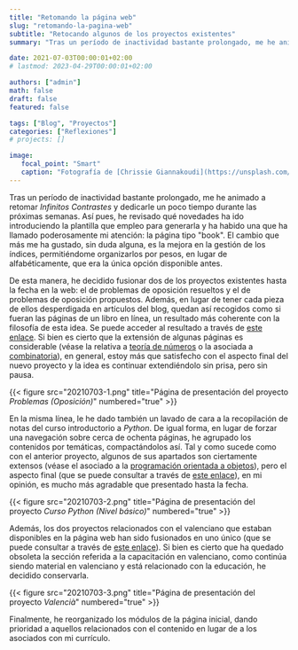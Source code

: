 ```yaml
---
title: "Retomando la página web"
slug: "retomando-la-pagina-web"
subtitle: "Retocando algunos de los proyectos existentes"
summary: "Tras un período de inactividad bastante prolongado, me he animado a retomar Infinitos Contrastes y dedicarle un poco tiempo durante las próximas semanas. Así pues, he revisado qué novedades ha ido introduciendo la plantilla que empleo para generarla y ha habido una que ha llamado poderosamente mi atención: la página tipo book."

date: 2021-07-03T00:00:01+02:00
# lastmod: 2023-04-29T00:00:01+02:00

authors: ["admin"]
math: false
draft: false
featured: false

tags: ["Blog", "Proyectos"]
categories: ["Reflexiones"]
# projects: []

image:
   focal_point: "Smart"
   caption: "Fotografía de [Chrissie Giannakoudi](https://unsplash.com/@chrissiey), disponible en [Unsplash](https://unsplash.com/photos/LK1lq30oD1g)."
---
```


Tras un período de inactividad bastante prolongado, me he animado a retomar *Infinitos Contrastes* y dedicarle un poco tiempo durante las próximas semanas. Así pues, he revisado qué novedades ha ido introduciendo la plantilla que empleo para generarla y ha habido una que ha llamado poderosamente mi atención: la página tipo "book". El cambio que más me ha gustado, sin duda alguna, es la mejora en la gestión de los índices, permitiéndome organizarlos por pesos, en lugar de alfabéticamente, que era la única opción disponible antes.

De esta manera, he decidido fusionar dos de los proyectos existentes hasta la fecha en la web: el de problemas de oposición resueltos y el de problemas de oposición propuestos. Además, en lugar de tener cada pieza de ellos desperdigada en artículos del blog, quedan así recogidos como si fueran las páginas de un libro en línea, un resultado más coherente con la filosofía de esta idea. Se puede acceder al resultado a través de [este enlace](/problemas-oposicion/). Si bien es cierto que la extensión de algunas páginas es considerable (véase la relativa a [teoría de números](/problemas-oposicion/teoria-de-numeros/) o la asociada a [combinatoria](/problemas-oposicion/combinatoria/)), en general, estoy más que satisfecho con el aspecto final del nuevo proyecto y la idea es continuar extendiéndolo sin prisa, pero sin pausa.

{{< figure src="20210703-1.png" title="Página de presentación del proyecto *Problemas (Oposición)*" numbered="true" >}}

En la misma línea, le he dado también un lavado de cara a la recopilación de notas del curso introductorio a *Python*. De igual forma, en lugar de forzar una navegación sobre cerca de ochenta páginas, he agrupado los contenidos por temáticas, compactándolos así. Tal y como sucede como con el anterior proyecto, algunos de sus apartados son ciertamente extensos (véase el asociado a la [programación orientada a objetos](/python-basic/poo/)), pero el aspecto final (que se puede consultar a través de [este enlace](/python-basic/)), en mi opinión, es mucho más agradable que presentado hasta la fecha.

{{< figure src="20210703-2.png" title="Página de presentación del proyecto *Curso Python (Nivel básico)*" numbered="true" >}}

Además, los dos proyectos relacionados con el valenciano que estaban disponibles en la página web han sido fusionados en uno único (que se puede consultar a través de [este enlace](/valenciano/)). Si bien es cierto que ha quedado obsoleta la sección referida a la capacitación en valenciano, como continúa siendo material en valenciano y está relacionado con la educación, he decidido conservarla.

{{< figure src="20210703-3.png" title="Página de presentación del proyecto *Valencià*" numbered="true" >}}

Finalmente, he reorganizado los módulos de la página inicial, dando prioridad a aquellos relacionados con el contenido en lugar de a los asociados con mi currículo.